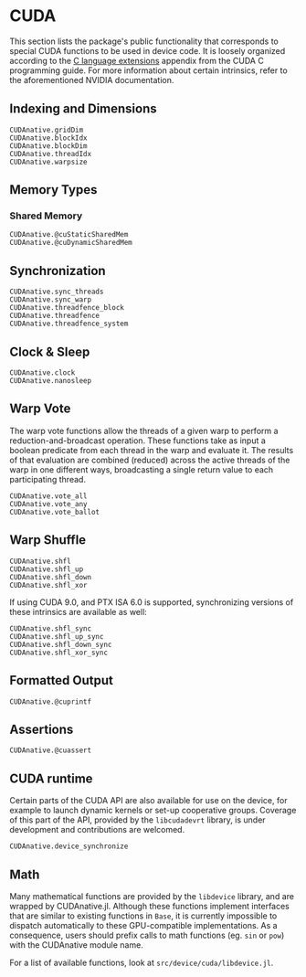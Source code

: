 # CUDA

This section lists the package's public functionality that corresponds to special CUDA
functions to be used in device code. It is loosely organized according to the [C language
extensions](http://docs.nvidia.com/cuda/cuda-c-programming-guide/#c-language-extensions)
appendix from the CUDA C programming guide. For more information about certain intrinsics,
refer to the aforementioned NVIDIA documentation.


## Indexing and Dimensions

```@docs
CUDAnative.gridDim
CUDAnative.blockIdx
CUDAnative.blockDim
CUDAnative.threadIdx
CUDAnative.warpsize
```


## Memory Types

### Shared Memory

```@docs
CUDAnative.@cuStaticSharedMem
CUDAnative.@cuDynamicSharedMem
```


## Synchronization

```@docs
CUDAnative.sync_threads
CUDAnative.sync_warp
CUDAnative.threadfence_block
CUDAnative.threadfence
CUDAnative.threadfence_system
```

## Clock & Sleep

```@docs
CUDAnative.clock
CUDAnative.nanosleep
```

## Warp Vote

The warp vote functions allow the threads of a given warp to perform a
reduction-and-broadcast operation. These functions take as input a boolean predicate from
each thread in the warp and evaluate it. The results of that evaluation are combined
(reduced) across the active threads of the warp in one different ways, broadcasting a single
return value to each participating thread.

```@docs
CUDAnative.vote_all
CUDAnative.vote_any
CUDAnative.vote_ballot
```


## Warp Shuffle

```@docs
CUDAnative.shfl
CUDAnative.shfl_up
CUDAnative.shfl_down
CUDAnative.shfl_xor
```

If using CUDA 9.0, and PTX ISA 6.0 is supported, synchronizing versions of these
intrinsics are available as well:

```@docs
CUDAnative.shfl_sync
CUDAnative.shfl_up_sync
CUDAnative.shfl_down_sync
CUDAnative.shfl_xor_sync
```


## Formatted Output

```@docs
CUDAnative.@cuprintf
```


## Assertions

```@docs
CUDAnative.@cuassert
```


## CUDA runtime

Certain parts of the CUDA API are also available for use on the device, for example to
launch dynamic kernels or set-up cooperative groups. Coverage of this part of the API,
provided by the `libcudadevrt` library, is under development and contributions are welcomed.

```@docs
CUDAnative.device_synchronize
```


## Math

Many mathematical functions are provided by the `libdevice` library, and are wrapped by
CUDAnative.jl. Although these functions implement interfaces that are similar to existing
functions in `Base`, it is currently impossible to dispatch automatically to these
GPU-compatible implementations. As a consequence, users should prefix calls to math
functions (eg. `sin` or `pow`) with the CUDAnative module name.

For a list of available functions, look at `src/device/cuda/libdevice.jl`.
